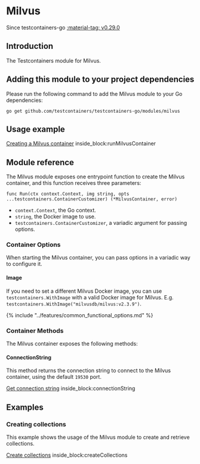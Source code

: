 # Milvus

Since testcontainers-go <a href="https://github.com/testcontainers/testcontainers-go/releases/tag/v0.29.0"><span class="tc-version">:material-tag: v0.29.0</span></a>

## Introduction

The Testcontainers module for Milvus.

## Adding this module to your project dependencies

Please run the following command to add the Milvus module to your Go dependencies:

```
go get github.com/testcontainers/testcontainers-go/modules/milvus
```

## Usage example

<!--codeinclude-->
[Creating a Milvus container](../../modules/milvus/examples_test.go) inside_block:runMilvusContainer
<!--/codeinclude-->

## Module reference

The Milvus module exposes one entrypoint function to create the Milvus container, and this function receives three parameters:

```golang
func Run(ctx context.Context, img string, opts ...testcontainers.ContainerCustomizer) (*MilvusContainer, error)
```

- `context.Context`, the Go context.
- `string`, the Docker image to use.
- `testcontainers.ContainerCustomizer`, a variadic argument for passing options.

### Container Options

When starting the Milvus container, you can pass options in a variadic way to configure it.

#### Image

If you need to set a different Milvus Docker image, you can use `testcontainers.WithImage` with a valid Docker image
for Milvus. E.g. `testcontainers.WithImage("milvusdb/milvus:v2.3.9")`.

{% include "../features/common_functional_options.md" %}

### Container Methods

The Milvus container exposes the following methods:

#### ConnectionString

This method returns the connection string to connect to the Milvus container, using the default `19530` port.

<!--codeinclude-->
[Get connection string](../../modules/milvus/milvus_test.go) inside_block:connectionString
<!--/codeinclude-->

## Examples

### Creating collections

This example shows the usage of the Milvus module to create and retrieve collections.

<!--codeinclude-->
[Create collections](../../modules/milvus/examples_test.go) inside_block:createCollections
<!--/codeinclude-->
